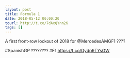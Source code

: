 ```yaml
---
layout: post
title: Formula 1
date: 2018-05-12 00:00:20
tourl: http://t.co/7dAxQYnn2K
tags: []
---
```

A first front-row lockout of 2018 for @MercedesAMGF1 ????

#SpanishGP ???????? #F1 https://t.co/Oydp9TYsGW